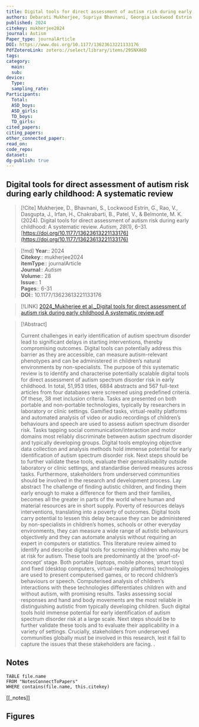 ```yaml
---
title: Digital tools for direct assessment of autism risk during early childhood A systematic review
authors: Debarati Mukherjee, Supriya Bhavnani, Georgia Lockwood Estrin, Vaisnavi Rao, Jayashree Dasgupta, Hiba Irfan, Bhismadev Chakrabarti, Vikram Patel, Matthew K Belmonte
published: 2024
citekey: mukherjee2024
journal: Autism
Paper_type: journalArticle
DOI: https://www.doi.org/10.1177/13623613221133176
PdfZoteroLink: zotero://select/library/items/29SNXA6D
tags: 
category:
  main: 
  sub: 
device:
  Type: 
  sampling_rate: 
Participants:
  Total: 
  ASD_boys: 
  ASD_girls: 
  TD_boys: 
  TD_girls: 
cited_papers: 
citing_papers: 
other_connected_paper: 
read_on: 
code_repo: 
dataset: 
dg-publish: true
---
```


## Digital tools for direct assessment of autism risk during early childhood: A systematic review

> [!Cite]
> Mukherjee, D., Bhavnani, S., Lockwood Estrin, G., Rao, V., Dasgupta, J., Irfan, H., Chakrabarti, B., Patel, V., & Belmonte, M. K. (2024). Digital tools for direct assessment of autism risk during early childhood: A systematic review. _Autism_, _28_(1), 6–31. [https://doi.org/10.1177/13623613221133176](https://doi.org/10.1177/13623613221133176)


>[!md]
> **Year**:: 2024   
> **Citekey**:: mukherjee2024  
> **itemType**:: journalArticle  
> **Journal**:: *Autism*  
> **Volume**:: 28  
> **Issue**:: 1   
> **Pages**:: 6-31  
> **DOI**:: 10.1177/13623613221133176    

> [!LINK] 
> [2024_Mukherjee et al._Digital tools for direct assessment of autism risk during early childhood A systematic review.pdf](zotero://select/library/items/5UTT3XBZ)

> [!Abstract]
>
> Current challenges in early identification of autism spectrum disorder lead to significant delays in starting interventions, thereby compromising outcomes. Digital tools can potentially address this barrier as they are accessible, can measure autism-relevant phenotypes and can be administered in children’s natural environments by non-specialists. The purpose of this systematic review is to identify and characterise potentially scalable digital tools for direct assessment of autism spectrum disorder risk in early childhood. In total, 51,953 titles, 6884 abstracts and 567 full-text articles from four databases were screened using predefined criteria. Of these, 38 met inclusion criteria. Tasks are presented on both portable and non-portable technologies, typically by researchers in laboratory or clinic settings. Gamified tasks, virtual-reality platforms and automated analysis of video or audio recordings of children’s behaviours and speech are used to assess autism spectrum disorder risk. Tasks tapping social communication/interaction and motor domains most reliably discriminate between autism spectrum disorder and typically developing groups. Digital tools employing objective data collection and analysis methods hold immense potential for early identification of autism spectrum disorder risk. Next steps should be to further validate these tools, evaluate their generalisability outside laboratory or clinic settings, and standardise derived measures across tasks. Furthermore, stakeholders from underserved communities should be involved in the research and development process.
Lay abstract
The challenge of finding autistic children, and finding them early enough to make a difference for them and their families, becomes all the greater in parts of the world where human and material resources are in short supply. Poverty of resources delays interventions, translating into a poverty of outcomes. Digital tools carry potential to lessen this delay because they can be administered by non-specialists in children’s homes, schools or other everyday environments, they can measure a wide range of autistic behaviours objectively and they can automate analysis without requiring an expert in computers or statistics. This literature review aimed to identify and describe digital tools for screening children who may be at risk for autism. These tools are predominantly at the ‘proof-of-concept’ stage. Both portable (laptops, mobile phones, smart toys) and fixed (desktop computers, virtual-reality platforms) technologies are used to present computerised games, or to record children’s behaviours or speech. Computerised analysis of children’s interactions with these technologies differentiates children with and without autism, with promising results. Tasks assessing social responses and hand and body movements are the most reliable in distinguishing autistic from typically developing children. Such digital tools hold immense potential for early identification of autism spectrum disorder risk at a large scale. Next steps should be to further validate these tools and to evaluate their applicability in a variety of settings. Crucially, stakeholders from underserved communities globally must be involved in this research, lest it fail to capture the issues that these stakeholders are facing.
>.
> 


## Notes

```dataview 
TABLE file.name 
FROM "NotesConnectToPapers" 
WHERE contains(file.name, this.citekey)
```

[[_notes]]

## Figures

